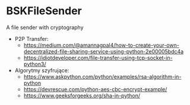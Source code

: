 # BSKFileSender
A file sender with cryptography

* P2P Transfer:
  * https://medium.com/@amannagpal4/how-to-create-your-own-decentralized-file-sharing-service-using-python-2e00005bdc4a
  * https://idiotdeveloper.com/file-transfer-using-tcp-socket-in-python3/
* Algorytmy szyfrujące:
  * https://www.askpython.com/python/examples/rsa-algorithm-in-python
  * https://devrescue.com/python-aes-cbc-encrypt-example/
  * https://www.geeksforgeeks.org/sha-in-python/

